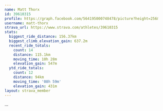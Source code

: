 ```yaml
---
name: Matt Thorx
id: 39610315
profile: https://graph.facebook.com/564195000748478/picture?height=256&width=256
username: matt-thorx
strava_url: https://www.strava.com/athletes/39610315
stats:
  biggest_ride_distance: 156.37km
  biggest_climb_elevation_gain: 637.2m
  recent_ride_totals:
    count: 14
    distance: 115.1km
    moving_time: 10h 28m
    elevation_gain: 547m
  ytd_ride_totals:
    count: 12
    distance: 94km
    moving_time: '08h 59m'
    elevation_gain: 431m
layout: strava_member
--- 
```

...
